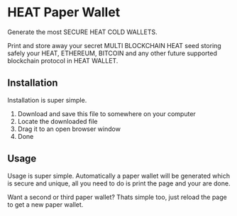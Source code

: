 # HEAT Paper Wallet

Generate the most SECURE HEAT COLD WALLETS.

Print and store away your secret MULTI BLOCKCHAIN HEAT seed storing safely your HEAT, ETHEREUM, BITCOIN and any
other future supported blockchain protocol in HEAT WALLET.

## Installation

Installation is super simple.

  1. Download and save this file to somewhere on your computer
  2. Locate the downloaded file 
  3. Drag it to an open browser window
  4. Done

## Usage

Usage is super simple. Automatically a paper wallet will be generated which is secure and unique, all you need
to do is print the page and your are done.

Want a second or third paper wallet? Thats simple too, just reload the page to get a new paper wallet.